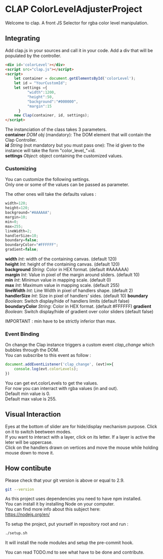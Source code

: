 # CLAP ColorLevelAdjusterProject

Welcome to clap. A front JS Selector for rgba color level manipulation.

## Integrating

Add clap.js in your sources and call it in your code.
Add a div that will be populated by the controller.

```html
<div id='colorLevel'></div>
<script src="clap.js"></script>
<script>
    let container = document.getElementsById('colorLevel');
    let id = "YourCustomId";
    let settings ={
          "width":1200,
          "height":50,
          "background":"#000000",
          "margin":15
      }
    new Clap(container, id, settings);
</script>
```

The instanciation of the class takes 3 parameters.  
**container** *DOM obj* (mandatory): The DOM element that will contain the Clap Controller.  
**id** *String* (not mandatory but you must pass one): The id given to the instance will take the form "color_level_"+id.  
**settings** *Object*: object containing the customized values. 

### Customizing

You can customize the following settings.  
Only one or some of the values can be passed as parameter.  

The other ones will take the defaults values :
```javascript
width=120;
height=120;
background="#AAAAAA";
margin=10;
min=0;
max=255;
lineWidth=2;
handlerSize=10;
boundary=false;
boundaryColor="#FFFFFF";
gradient=false;
```

**width** *Int*: width of the containing canvas. (default 120)  
**height** *Int*: height of the containing canvas. (default 120)  
**background** *String*: Color in HEX format. (default #AAAAAA)  
**margin** *Int*: Value in pixel of the margin around sliders. (default 10)  
**min** *Int*: Minimun value in mapping scale. (default 0)  
**max** *Int*: Maximum value in mapping scale. (default 255)  
**lineWidth** *Int*: Line Width in pixel of handlers shape. (default 2)  
**handlerSize** *Int*: Size in pixel of handlers' sides. (default 10) 
**boundary** *Boolean*: Switch display/hide of handlers limits (default false)  
**boundaryColor** *String*: Color in HEX format. (default #FFFFFF) 
**gradient** *Boolean*: Switch display/hide of gradient over color sliders (default false) 

IMPORTANT : min have to be strictly inferior than max.  

### Event Binding

On change the Clap instance triggers a custom event *clap_change* which bubbles through the DOM.  
You can subscribe to this event as follow :

```javascript
document.addEventListener('clap_change', (evt)=>{
    console.log(evt.colorLevels);
})
```
You can get evt.colorLevels to get the values.  
For now you can interract with rgba values (in and out).  
Default min value is 0.  
Default max value is 255.  

## Visual Interaction

Eyes at the bottom of slider are for hide/display mechanism purpose.
Click on it to switch beetween modes.  
If you want to interact with a layer, click on its letter.
If a layer is active the leter will be uppercase.  
Click on the handlers drawn on vertices and move the mouse while holding mouse down to move it.  

## How contibute

Please check that your git version is above or equal to 2.9.  
```bash
git --version
```
As this project uses dependencies you need to have npm installed.  
You can install it by installing Node on your computer.  
You can find more info about this subject here:  
https://nodejs.org/en/

To setup the project, put yourself in repository root and run :
```bash
./setup.sh
```
It will install the node modules and setup the pre-commit hook.  

You can read TODO.md to see what have to be done and contribute.  

